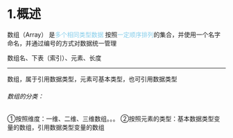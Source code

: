 # 1.概述
数组（Array）
是<font color=skyblue>多个相同类型数据</font>
按照<font color=skyblue>一定顺序排列</font>的集合，并使用一个名字命名，并通过编号的方式对数据统一管理

数组名、下表（索引）、元素、长度
***
数组，属于引用数据类型，元素可基本类型，也可引用数据类型

###### 数组的分类：
①按照维度：一维、二维、三维数组。。。
②按照元素的类型：基本数据类型变量的数组，引用数据类型变量的数组

 